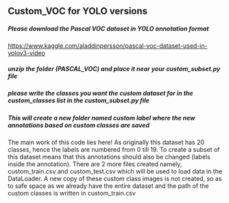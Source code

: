 ## Custom_VOC for YOLO versions

##### Please download the Pascal VOC dataset in YOLO annotation format

https://www.kaggle.com/aladdinpersson/pascal-voc-dataset-used-in-yolov3-video

##### unzip the folder (PASCAL_VOC) and place it near your custom_subset.py file

##### please write the classes you want the custom dataset for in the custom_classes list in the custom_subset.py file

##### This will create a new folder named custom label where the new annotations based on custom classes are saved
The main work of this code lies here! As originally this dataset has 20 classes, hence the labels are numbered from 0 till 19. To create a subset of this dataset means that this annotations should also be changed (labels inside the annotation).
There are 2 more files created namely, custom_train.csv and custom_test.csv which will be used to load data in the DataLoader. 
A new copy of these custom class images is not created, so as to safe space as we already have the entire dataset and the path of the custom classes is written in custom_train.csv
